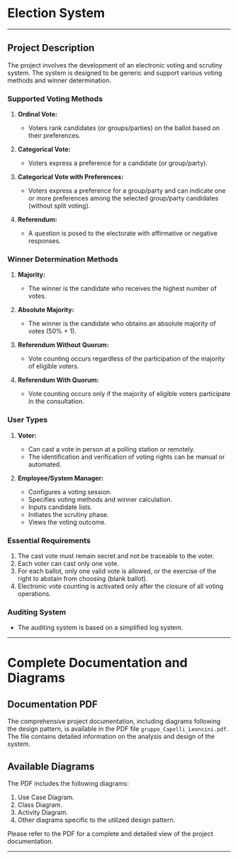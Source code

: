 # Election System

---

## Project Description
The project involves the development of an electronic voting and scrutiny system. The system is designed to be generic and support various voting methods and winner determination.

### Supported Voting Methods
1. **Ordinal Vote:**
   - Voters rank candidates (or groups/parties) on the ballot based on their preferences.

2. **Categorical Vote:**
   - Voters express a preference for a candidate (or group/party).

3. **Categorical Vote with Preferences:**
   - Voters express a preference for a group/party and can indicate one or more preferences among the selected group/party candidates (without split voting).

4. **Referendum:**
   - A question is posed to the electorate with affirmative or negative responses.

### Winner Determination Methods
1. **Majority:**
   - The winner is the candidate who receives the highest number of votes.

2. **Absolute Majority:**
   - The winner is the candidate who obtains an absolute majority of votes (50% + 1).

3. **Referendum Without Quorum:**
   - Vote counting occurs regardless of the participation of the majority of eligible voters.

4. **Referendum With Quorum:**
   - Vote counting occurs only if the majority of eligible voters participate in the consultation.

### User Types
1. **Voter:**
   - Can cast a vote in person at a polling station or remotely.
   - The identification and verification of voting rights can be manual or automated.

2. **Employee/System Manager:**
   - Configures a voting session.
   - Specifies voting methods and winner calculation.
   - Inputs candidate lists.
   - Initiates the scrutiny phase.
   - Views the voting outcome.

### Essential Requirements
1. The cast vote must remain secret and not be traceable to the voter.
2. Each voter can cast only one vote.
3. For each ballot, only one valid vote is allowed, or the exercise of the right to abstain from choosing (blank ballot).
4. Electronic vote counting is activated only after the closure of all voting operations.

### Auditing System
- The auditing system is based on a simplified log system.

---

# Complete Documentation and Diagrams

## Documentation PDF
The comprehensive project documentation, including diagrams following the design pattern, is available in the PDF file `gruppo_Capelli_Leoncini.pdf`. The file contains detailed information on the analysis and design of the system.

## Available Diagrams
The PDF includes the following diagrams:
1. Use Case Diagram.
2. Class Diagram.
3. Activity Diagram.
4. Other diagrams specific to the utilized design pattern.

Please refer to the PDF for a complete and detailed view of the project documentation.

---
